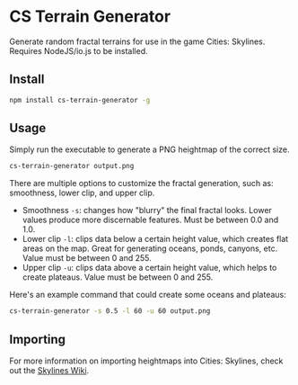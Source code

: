 # CS Terrain Generator

Generate random fractal terrains for use in the game Cities: Skylines. Requires NodeJS/io.js to be installed.

## Install

``` bash
npm install cs-terrain-generator -g
```

## Usage

Simply run the executable to generate a PNG heightmap of the correct size.

``` bash
cs-terrain-generator output.png
```

There are multiple options to customize the fractal generation, such as: smoothness, lower clip, and upper clip.

* Smoothness `-s`: changes how "blurry" the final fractal looks. Lower values produce more discernable features. Must be between 0.0 and 1.0.
* Lower clip `-l`: clips data below a certain height value, which creates flat areas on the map. Great for generating oceans, ponds, canyons, etc. Value must be between 0 and 255.
* Upper clip `-u`: clips data above a certain height value, which helps to create plateaus. Value must be between 0 and 255.

Here's an example command that could create some oceans and plateaus:

``` bash
cs-terrain-generator -s 0.5 -l 60 -u 60 output.png
```

## Importing

For more information on importing heightmaps into Cities: Skylines, check out the [Skylines Wiki](http://www.skylineswiki.com/Map_Editor#Import_Heightmap).

